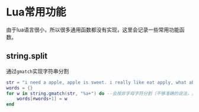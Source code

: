 # Lua常用功能

由于lua语言很小，所以很多通用函数都没有实现，这里会记录一些常用功能函数。

## string.split

通过`gmatch`实现字符串分割

```lua
str = "i need a apple, apple is sweet. i really like eat apply, what about you?"
words = {}
for w in string.gmatch(str, "%a+") do --会按非字母字符分割（不够准确的说法，具体看看正则吧）
    words[#words+1] = w 
end
```